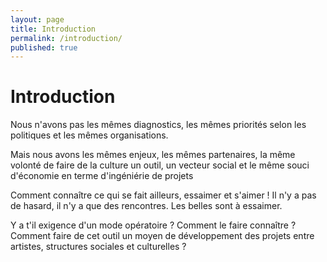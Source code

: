 ```yaml
---
layout: page
title: Introduction
permalink: /introduction/
published: true
---
```


# Introduction

Nous n'avons pas les mêmes diagnostics, les mêmes priorités selon les politiques et les mêmes organisations.

Mais nous avons les mêmes enjeux, les mêmes partenaires, la même volonté de faire de la culture un outil, un vecteur social et le même souci d'économie en terme d'ingéniérie de projets

Comment connaître ce qui se fait ailleurs, essaimer et s'aimer ! Il n'y a pas de hasard, il n'y a que des rencontres. Les belles sont à essaimer.

Y a t'il exigence d'un mode opératoire ? Comment le faire connaître ? Comment faire de cet outil un moyen de développement des projets entre artistes, structures sociales et culturelles ?
